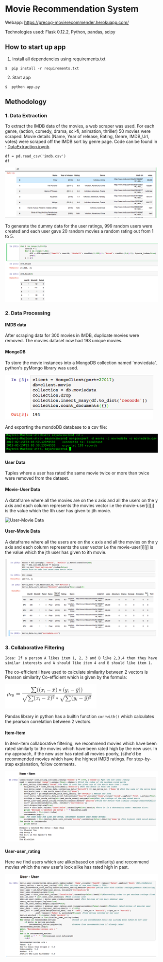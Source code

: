 # Movie Recommendation System
Webapp: https://precog-movierecommender.herokuapp.com/

Technologies used: Flask 0.12.2, Python, pandas, scipy

## How to start up app


1. Install all dependencies using requirements.txt

```
$  pip install -r requirements.txt
```

2. Start app

```
$  python app.py
```

## Methodology

### 1. Data Extraction
To extract the IMDB data of the movies, a web scraper was used. For each genre, (action, comedy, drama, sci-fi, animation, thriller) 50 movies were scraped. Movie details (Name, Year of release, Rating, Genre, IMDB_Url, votes) were scraped off the IMDB sort by genre page. Code can be found in : [DataExtraction.ipynb](DataExtraction.ipynb).
```
df = pd.read_csv('imdb.csv')
df
```
![IMDB](/screenshots/imbd.png?raw=true)

To generate the dummy data for the user ratings, 999 random users were created and each user gave 20 random movies a random rating out from 1 to 5.

![UserData](/screenshots/user_rating.png?raw=true)


### 2. Data Processing

#### IMDB data
After scraping data for 300 movies in IMDB, duplicate movies were removed. The movies dataset now had 193 unique movies.

#### MongoDB
To store the movie instances into a MongoDB collection named 'moviedata', python's pyMongo library was used.

![MongoDB-Import](/screenshots/mongodb_import.png?raw=true)

And exporting the mondoDB database to a csv file:

![MongoDB-Export](/screenshots/mongoDB_export.png?raw=true)

#### User Data

Tuples where a user has rated the same movie twice or more than twice were removed from the dataset.

#### Movie-User Data

A dataframe where all the movies are on the x axis and all the users on the y axis and each column represents the movies vector i.e the movie-user[i][j] is the value which the Ith user has given to jth movie.

![User-Movie Data](/screenshots/userUser_matrixUtility.png?raw=true)

#### User-Movie Data

A dataframe where all the users are on the x axis and all the movies on the y axis and each column represents the user vector i.e the movie-user[i][j] is the value which the jth user has given to ith movie.

![Movie-User Data](/screenshots/movie_user.png?raw=true)

### 3. Collaborative Filtering

```
Idea: If a person A likes item 1, 2, 3 and B like 2,3,4 then they have similar interests and A should like item 4 and B should like item 1.
```

The co-efficient I have used to calculate similarity between 2 vectors is Pearson similarity Co-efficient which is given by the formula:

![pearson](/screenshots/pearson.png?raw=true)

Pandas library in python has a builtin function ``corrwith()`` which calculates the pearson correlation between 2 vectors.

#### Item-Item

In item-item collaborative filtering, we recommend movies which have been rated similarly to the movies which have been rated high by the new user.
In my approach, if the new user has rated all movies poorly, (s)he'd be recommended movies which have the highest IMDB ratings.
For step-by-step explanation, follow comments.

![Item-Item Collaborative Filtering](/screenshots/itemitem.png?raw=true)

#### User-user_rating

Here we find users which are alike(based on similarity) and recommend movies which the new user's look alike has rated high in past.


![User-User Collaborative Filtering](/screenshots/user_user.png?raw=true)
